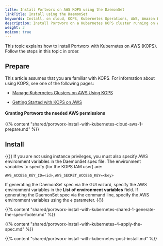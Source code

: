 ```yaml
---
title: Install Portworx on AWS KOPS using the DaemonSet
linkTitle: Install using the DaemonSet
keywords: Install, on cloud, KOPS, Kubernetes Operations, AWS, Amazon Web Services, Kubernetes, k8s
description: Install Portworx on a Kubernetes KOPS cluster running on AWS.
weight: 3
noicon: true
---
```


This topic explains how to install Portworx with Kubernetes on AWS (KOPS). Follow the steps in this topic in order.

## Prepare

This article assumes that you are familiar with KOPS. For information about using KOPS, see one of the following pages:

* [Manage Kubernetes Clusters on AWS Using KOPS](https://aws.amazon.com/blogs/compute/kubernetes-clusters-aws-kops/)

* [Getting Started with KOPS on AWS](https://github.com/kubernetes/kops/blob/master/docs/getting_started/aws.md)

#### Granting Portworx the needed AWS permissions

{{% content "shared/portworx-install-with-kubernetes-cloud-aws-1-prepare.md" %}}

## Install

{{<info>}}
If you are not using instance privileges, you must also specify AWS environment variables in the DaemonSet spec file. The environment variables to specify \(for the KOPS IAM user\) are:

`AWS_ACCESS_KEY_ID=<id>,AWS_SECRET_ACCESS_KEY=<key>`

If generating the DaemonSet spec via the GUI wizard, specify the AWS environment variables in the **List of environment variables** field. If generating the DaemonSet spec via the command line, specify the AWS environment variables using the `e` parameter.
{{</info>}}

{{% content "shared/portworx-install-with-kubernetes-shared-1-generate-the-spec-footer.md" %}}

{{% content "shared/portworx-install-with-kubernetes-4-apply-the-spec.md" %}}

{{% content "shared/portworx-install-with-kubernetes-post-install.md" %}}
